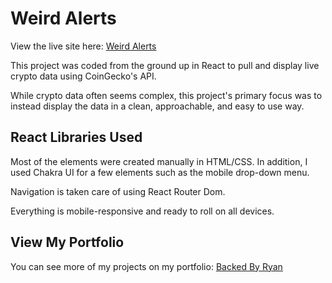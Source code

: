 # Weird Alerts

View the live site here: [Weird Alerts](http://WeirdAlerts.com/)

This project was coded from the ground up in React to pull and display live crypto data using CoinGecko's API.

While crypto data often seems complex, this project's primary focus was to instead display the data in a clean, approachable, and easy to use way.

## React Libraries Used

Most of the elements were created manually in HTML/CSS.
In addition, I used Chakra UI for a few elements such as the mobile drop-down menu.

Navigation is taken care of using React Router Dom.

Everything is mobile-responsive and ready to roll on all devices.

## View My Portfolio

You can see more of my projects on my portfolio: [Backed By Ryan](http://backedbyryan.com)

